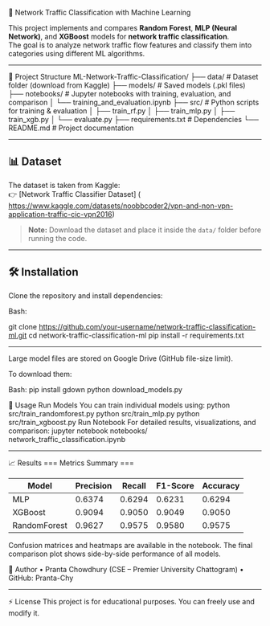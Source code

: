 🚀 Network Traffic Classification with Machine Learning

This project implements and compares **Random Forest**, **MLP (Neural Network)**, and **XGBoost** models for **network traffic classification**.  
The goal is to analyze network traffic flow features and classify them into categories using different ML algorithms.

---

 📂 Project Structure
ML-Network-Traffic-Classification/
├── data/                  # Dataset folder (download from Kaggle)
├── models/                # Saved models (.pkl files)
├── notebooks/             # Jupyter notebooks with training, evaluation, and comparison
│   └── training_and_evaluation.ipynb
├── src/                   # Python scripts for training & evaluation
│   ├── train_rf.py
│   ├── train_mlp.py
│   ├── train_xgb.py
│   └── evaluate.py
├── requirements.txt       # Dependencies
└── README.md              # Project documentation

---

## 📊 Dataset
The dataset is taken from Kaggle:  
👉 [Network Traffic Classifier Dataset]
( https://www.kaggle.com/datasets/noobbcoder2/vpn-and-non-vpn-application-traffic-cic-vpn2016)  

> **Note:** Download the dataset and place it inside the `data/` folder before running the code.

---

## 🛠 Installation
Clone the repository and install dependencies:

Bash:

git clone https://github.com/your-username/network-traffic-classification-ml.git
cd network-traffic-classification-ml
pip install -r requirements.txt
________________________________________

Large model files are stored on Google Drive (GitHub file-size limit).

To download them:

Bash:
pip install gdown
python download_models.py


🚀 Usage
Run Models
You can train individual models using:
python src/train_randomforest.py
python src/train_mlp.py
python src/train_xgboost.py
Run Notebook
For detailed results, visualizations, and comparison:
jupyter notebook notebooks/ network_traffic_classification.ipynb
________________________________________
📈 Results
		=== Metrics Summary ===

| Model        | Precision | Recall | F1-Score | Accuracy |
| ------------ | --------- | ------ | -------- | -------- |
| MLP          | 0.6374    | 0.6294 | 0.6231   | 0.6294   |
| XGBoost      | 0.9094    | 0.9050 | 0.9049   | 0.9050   |
| RandomForest | 0.9627    | 0.9575 | 0.9580   | 0.9575   |


Confusion matrices and heatmaps are available in the notebook.
The final comparison plot shows side-by-side performance of all models.

👤 Author
•	Pranta Chowdhury (CSE – Premier University Chattogram)
•	GitHub: Pranta-Chy
________________________________________
⚡ License
This project is for educational purposes. You can freely use and modify it.
